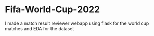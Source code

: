 # Fifa-World-Cup-2022
I made a match result reviewer  webapp using flask for the world cup matches and EDA for the dataset 
